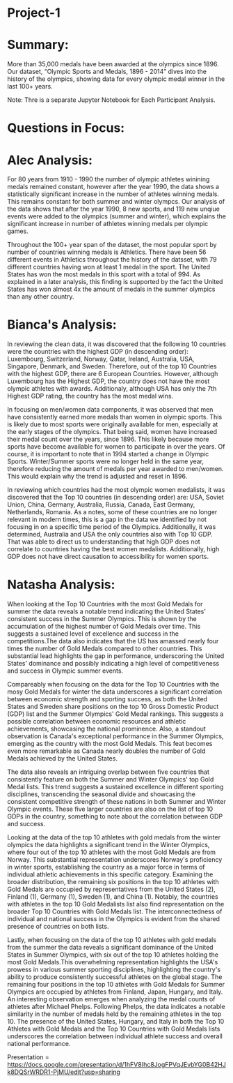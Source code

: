 # Project-1

# Summary:

More than 35,000 medals have been awarded at the olympics since 1896. Our dataset, “Olympic Sports and Medals, 1896 - 2014” dives into the history of the olympics, showing data for every olympic medal winner in the last 100+ years.

Note: Thre is a separate Jupyter Notebook for Each Participant Analysis.

# Questions in Focus:

# Alec Analysis:
For 80 years from 1910 - 1990 the number of olympic athletes winining medals remained constant, however after the year 1990, the data shows a statistically significant increase in the number of athletes winning medals. This remains constant for both summer and winter olympcs. Our analysis of the data shows that after the year 1990, 8 new sports, and 119 new unqiue events were added to the olympics (summer and winter), which explains the significant increase in number of athletes winning medals per olympic games. 

Throughout the 100+ year span of the dataset, the most popular sport by number of countries winning medals is Athletics. There have been 56 different events in Athletics throughout the history of the datsset, with 79 different countries having won at least 1 medal in the sport. The United States has won the most medals in this sport with a total of 994. As explained in a later analysis, this finding is supported by the fact the United States has won almost 4x the amount of medals in the summer olympics than any other country. 

# Bianca's Analysis:

In reviewing the clean data, it was discovered that the following 10 countries were the countries with the highest GDP (in descending order): Luxembourg, Switzerland, Norway, Qatar, Ireland, Australia, USA, Singapore, Denmark, and Sweden.  Therefore, out of the top 10 Countries with the highest GDP, there are 6 European Countries. However, although Luxembourg has the Highest GDP, the country does not have the most olympic athletes with awards. Additionaly, although USA has only the 7th Highest GDP rating, the country has the most medal wins.

In focusing on men/women data components, it was observed that men have consistently earned more medals than women in olympic sports. This is likely due to most sports were originally available for men, especially at the early stages of the olympics. That being said, women have increased their medal count over the years, since 1896. This likely because more sports have become available for women to participate in over the years. Of course, it is important to note that in 1994 started a change in Olympic Sports. Winter/Summer sports were no longer held in the same year, therefore reducing the amount of medals per year awarded to men/women. This would explain why the trend is adjusted and reset in 1896. 

In reviewing which countries had the most olympic women medalists, it was discovered that the Top 10 countries (in descending order) are: USA, Soviet Union, China, Germany, Australia, Russia, Canada, East Germany, Netherlands, Romania. As a notes, some of these countries are no longer relevant in modern times, this is a gap in the data we identified by not focusing in on a specific time period of the Olympics. Additionally, it was determined, Australia and USA the only countries also with Top 10 GDP. That was able to direct us to understanding that high GDP does not correlate to countries having the best women medalists. Additionally, high GDP does not have direct causation to accessibility for women sports.

# Natasha Analysis:
When looking at the Top 10 Countries with the most Gold Medals for summer the data reveals a notable trend indicating the United States' consistent success in the Summer Olympics. This is shown by the accumulation of the highest number of Gold Medals over time. This suggests a sustained level of excellence and success in the competitions.The data also indicates that the US has amassed nearly four times the number of Gold Medals compared to other countries. This substantial lead highlights the gap in performance, underscoring the United States' dominance and possibly indicating a high level of competitiveness and success in Olympic  summer events.

Compareably when focusing on the data for the Top 10 Countries with the mosy Gold Medals for winter the data underscores a significant correlation between economic strength and sporting success, as both the United States and Sweden share positions on the top 10 Gross Domestic Product (GDP) list and the Summer Olympics' Gold Medal rankings. This suggests a possible correlation between economic resources and athletic achievements, showcasing the national prominence. Also, a standout observation is Canada's exceptional performance in the Summer Olympics, emerging as the country with the most Gold Medals. This feat becomes even more remarkable as Canada nearly doubles the number of Gold Medals achieved by the United States.

The data also reveals an intriguing overlap between five countries that consistently feature on both the Summer and Winter Olympics' top Gold Medal lists. This trend suggests a sustained excellence in different sporting disciplines, transcending the seasonal divide and showcasing the consistent competitive strength of these nations in both Summer and Winter Olympic events. These five larger countries are also on the list of top 10 GDPs in the country, something to note about the correlation between GDP and success.

Looking at the data of the top 10 athletes with gold medals from the winter olympics the data highlights a significant trend in the Winter Olympics, where four out of the top 10 athletes with the most Gold Medals are from Norway. This substantial representation underscores Norway's proficiency in winter sports, establishing the country as a major force in terms of individual athletic achievements in this specific category. Examining the broader distribution, the remaining six positions in the top 10 athletes with Gold Medals are occupied by representatives from the United States (2), Finland (1), Germany (1), Sweden (1), and China (1). Notably, the countries with athletes in the top 10 Gold Medalists list also find representation on the broader Top 10 Countries with Gold Medals list. The interconnectedness of individual and national success in the Olympics is evident from the shared presence of countries on both lists.

Lastly, when focusing on the data of the top 10 athletes with gold medals from the summer the data reveals a significant dominance of the United States in Summer Olympics, with six out of the top 10 athletes holding the most Gold Medals.This overwhelming representation highlights the USA's prowess in various summer sporting disciplines, highlighting the country's ability to produce consistently successful athletes on the global stage. The remaining four positions in the top 10 athletes with Gold Medals for Summer Olympics are occupied by athletes from Finland, Japan, Hungary, and Italy. An interesting observation emerges when analyzing the medal counts of athletes after Michael Phelps. Following Phelps, the data indicates a notable similarity in the number of medals held by the remaining athletes in the top 10. The presence of the United States, Hungary, and Italy in both the Top 10 Athletes with Gold Medals and the Top 10 Countries with Gold Medals lists underscores the correlation between individual athlete success and overall national performance. 


Presentation = https://docs.google.com/presentation/d/1hFV8Ihc8JogFPVqJEvbYG0B42HJk8DQSrWRDR1-PjMU/edit?usp=sharing

